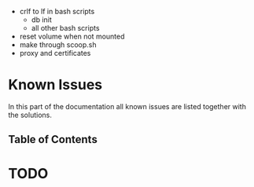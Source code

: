 * crlf to lf in bash scripts
  - db init
  - all other bash scripts
* reset volume when not mounted
* make through scoop.sh
* proxy and certificates

# Known Issues

In this part of the documentation all known issues are listed together with the solutions.

## Table of Contents

# TODO